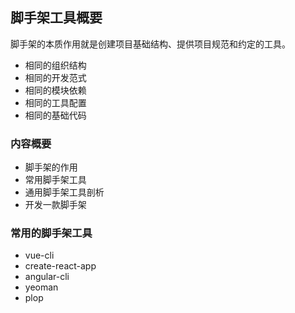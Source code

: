 ## 脚手架工具概要

脚手架的本质作用就是创建项目基础结构、提供项目规范和约定的工具。

- 相同的组织结构
- 相同的开发范式
- 相同的模块依赖
- 相同的工具配置
- 相同的基础代码

### 内容概要

- 脚手架的作用
- 常用脚手架工具
- 通用脚手架工具剖析
- 开发一款脚手架

### 常用的脚手架工具

- vue-cli
- create-react-app
- angular-cli
- yeoman
- plop

